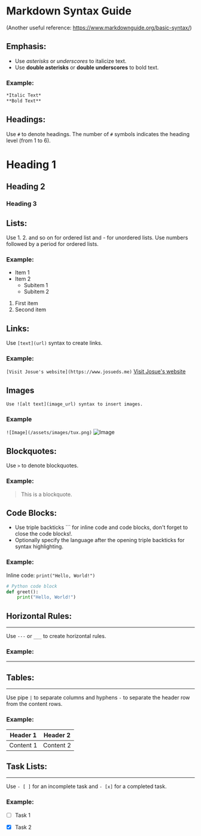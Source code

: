 # Markdown Syntax Guide
(Another useful reference: https://www.markdownguide.org/basic-syntax/)

## Emphasis:
- Use *asterisks* or _underscores_ to italicize text.
- Use **double asterisks** or __double underscores__ to bold text.

### Example:
```markdown
*Italic Text*
**Bold Text**
```

## Headings:
Use `#` to denote headings. The number of `#` symbols indicates the heading level (from 1 to 6).

# Heading 1
## Heading 2
### Heading 3

## Lists:
Use 1. 2. and so on for ordered list and - for unordered lists.
Use numbers followed by a period for ordered lists.

### Example:
- Item 1
- Item 2
  - Subitem 1
  - Subitem 2
1. First item
2. Second item

## Links:
Use `[text](url)` syntax to create links.

### Example:
`[Visit Josue's website](https://www.josueds.me)`
[Visit Josue's website](https://www.josueds.me)
## Images
`Use ![alt text](image_url) syntax to insert images.`

### Example
`![Image](/assets/images/tux.png)`
![Image](/assets/images/tux.png)
## Blockquotes:
Use `>` to denote blockquotes.

### Example:
> This is a blockquote.

## Code Blocks:
- Use triple backticks ``` for inline code and code blocks, don't forget to close the code blocks!.
- Optionally specify the language after the opening triple backticks for syntax highlighting.

### Example:
Inline code: `print("Hello, World!")`

```python
# Python code block
def greet():
    print("Hello, World!")
```

## Horizontal Rules:
-----------------

Use `---` or `___` to create horizontal rules.

### Example:

* * *

## Tables:
-------

Use pipe `|` to separate columns and hyphens `-` to separate the header row from the content rows.

### Example:

| Header 1 | Header 2 |
| --- | --- |
| Content 1 | Content 2 |

## Task Lists:
-----------

Use `- [ ]` for an incomplete task and `- [x]` for a completed task.

### Example:

*   [ ]  Task 1
*   [x]  Task 2






    

